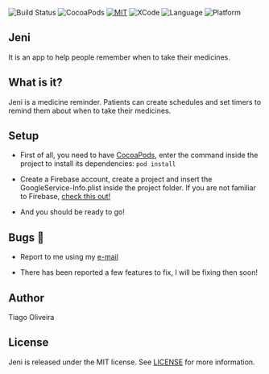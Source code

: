 ![Build Status](https://img.shields.io/badge/build-passing-brightgreen.svg) ![CocoaPods](https://img.shields.io/badge/pod-1.5.3-blue.svg) [![MIT](https://img.shields.io/badge/License-MIT-red.svg)](https://opensource.org/licenses/MIT) 
![XCode](https://img.shields.io/badge/XCode-10.0-inactive.svg) ![Language](https://img.shields.io/badge/Language-Swift4.2-inactive.svg) ![Platform](https://img.shields.io/badge/Platform-iOS-inactive.svg) 

## Jeni
It is an app to help people remember when to take their medicines.

## What is it?
Jeni is a medicine reminder. Patients can create schedules and set timers to remind them about when to take their medicines.

## Setup
- First of all, you need to have [CocoaPods](https://cocoapods.org), enter the command inside the project to install its dependencies:
`pod install`

- Create a Firebase account, create a project and insert the GoogleService-Info.plist inside the project folder. If you are not familiar to Firebase, [check this out!](https://youtu.be/iMkifTEaefE?t=221)

- And you should be ready to go!

## Bugs :bug:
- Report to me using my [e-mail](tiago_fernandes89@hotmail.com)

- There has been reported a few features to fix, I will be fixing then soon!

## Author
Tiago Oliveira

## License

Jeni is released under the MIT license. See [LICENSE](https://github.com/issuran/Jeni/blob/master/LICENSE) for more information.
